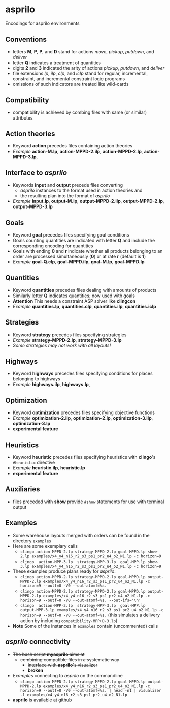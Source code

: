# asprilo

Encodings for asprilo environments

## Conventions

  * letters **M**, **P**, **P**, and **D** stand for actions *move*, *pickup*, *putdown*, and *deliver*
  * letter **Q** indicates a treatment of quantities
  * digits **2** and **3** indicated the arity of actions *pickup*, *putdown*, and *deliver*
  * file extensions *lp*, *ilp*, *clp*, and *iclp* stand for regular, incremental, constraint, and incremental constraint logic programs
  * omissions of such indicators are treated like wild-cards

## Compatibility

  * compatibility is achieved by combing files with same (or similar) attributes

## Action theories

  * Keyword **action** precedes files containing action theories
  * *Example* **action-M.lp**, **action-MPPD-2.ilp**, **action-MPPD-2.lp**, **action-MPPD-3.lp**,

## Interface to *asprilo*

  * Keywords **input** and **output** precede files converting 
      * *asprilo* instances to the format used in action theories and 
      * the resulting plan into the format of *asprilo*
  * *Example* **input.lp**, **output-M.lp**, **output-MPPD-2.ilp**, **output-MPPD-2.lp**, **output-MPPD-3.lp**
  
## Goals

   * Keyword **goal** precedes files specifying goal conditions
   * Goals counting quantities are indicated with letter **Q** and include the corresponding encoding for quantities
   * Goals with ending **0** and **r** indicate whether all products belonging to an order are processed simultaneously (**0**) or at rate **r**
     (default is **1**)
   * *Example* **goal-Q.clp**, **goal-MPPD.ilp**, **goal-M.lp**, **goal-MPPD.lp**

## Quantities

   * Keyword **quantities** precedes files dealing with amounts of products
   * Similarly letter **Q** indicates quantities; now used with goals
   * **Attention** This needs a constraint ASP solver like **clingcon**
   * *Example* **quantities.lp**,  **quantities.clp**,  **quantities.ilp**,  **quantities.iclp**

## Strategies

   * Keyword **strategy** precedes files specifying strategies
   * *Example* **strategy-MPPD-2.lp**, **strategy-MPPD-3.lp**
   * _Some strategies may not work with all layouts!_
   
## Highways

  * Keyword **highways** precedes files specifying conditions for places belonging to highways
  * *Example* **highways.ilp**, **highways.lp**,

## Optimization

   * Keyword **optimization** precedes files specifying objective functions
   * *Example* **optimization-2.ilp**, **optimization-2.lp**,  **optimization-3.ilp**,  **optimization-3.lp**
   * **experimental feature**

## Heuristics

   * Keyword **heuristic** precedes files specifying heuristics with **clingo**'s `#heuristic` directive
   * *Example* **heuristic.ilp**, **heuristic.lp**
   * **experimental feature**

## Auxiliaries

  * files preceded with **show** provide `#show` statements for use with terminal output

## Examples

  * Some warehouse layouts merged with orders can be found in the directory `examples`
  * Here are some exemplary calls
	* `clingo action-MPPD-2.lp strategy-MPPD-2.lp goal-MPPD.lp show-2.lp examples/x4_y4_n16_r2_s3_ps1_pr2_u4_o2_N1.lp -c horizon=9`
	* `clingo  action-MPP-3.lp  strategy-MPP-3.lp  goal-MPP.lp show-3.lp examples/x4_y4_n16_r2_s3_ps1_pr2_u4_o2_N1.lp -c horizon=9`
  * These examples produce plans ready for _asprilo_:
      * `clingo action-MPPD-2.lp strategy-MPPD-2.lp goal-MPPD.lp output-MPPD-2.lp examples/x4_y4_n16_r2_s3_ps1_pr2_u4_o2_N1.lp -c horizon=9 --outf=0 -V0 --out-atomf=%s.`
      * `clingo action-MPPD-2.lp strategy-MPPD-2.lp goal-MPPD.lp output-MPPD-2.lp examples/x4_y4_n16_r2_s3_ps1_pr2_u4_o2_N1.lp -c horizon=9 --outf=0 -V0 --out-atomf=%s. --out-ifs='\n'`
      * `clingo  action-MPP-3.lp  strategy-MPP-3.lp  goal-MPP.lp  output-MPP-3.lp examples/x4_y4_n16_r2_s3_ps1_pr2_u4_o2_N1.lp -c horizon=9 --outf=0 -V0 --out-atomf=%s.` (this simulates a delivery action by including `compatibility-MPP+D-3.lp`)
   * **Note** Some of the instances in `examples` contain (uncommented) calls
   
## _asprilo_ connectivity

  * ~~The bash script **myasprilo** aims at~~
    * ~~combining compatible files in a systematic way~~
	  * ~~interface with **asprilo**'s visualizer~~
	  * **broken**
  * *Examples* connecting to _asprilo_ on the commandline
	* `clingo action-MPPD-2.lp strategy-MPPD-2.lp goal-MPPD.lp output-MPPD-2.lp examples/x4_y4_n16_r2_s3_ps1_pr2_u4_o2_N1.lp -c horizon=9 --outf=0 -V0 --out-atomf=%s. | head -n1 | visualizer -l examples/x4_y4_n16_r2_s3_ps1_pr2_u4_o2_N1.lp`
  * **asprilo** is available at [github](https://github.com/potassco/asprilo)
